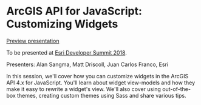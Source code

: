 # ArcGIS API for JavaScript: Customizing Widgets

[Preview presentation](https://jcfranco.github.io/dev-summit-2018-customizing-widgets/slides/#/)

To be presented at [Esri Developer Summit 2018](http://www.esri.com/events/devsummit).

Presenters: Alan Sangma, Matt Driscoll, Juan Carlos Franco, Esri

In this session, we'll cover how you can customize widgets in the ArcGIS API 4.x for JavaScript. You'll learn about widget view-models and how they make it easy to rewrite a widget's view. We'll also cover using out-of-the-box themes, creating custom themes using Sass and share various tips.

